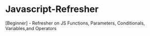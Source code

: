 # Javascript-Refresher
[Beginner] - Refresher on JS Functions, Parameters, Conditionals, Variables,and Operators
